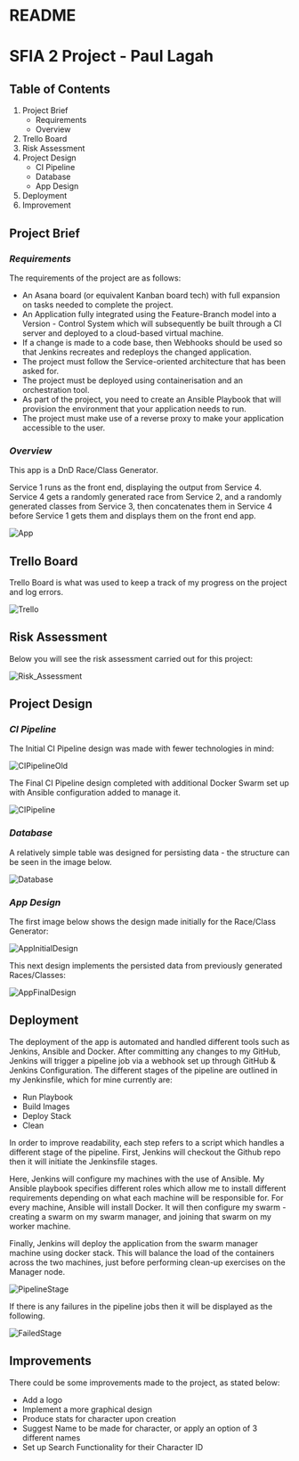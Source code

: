 # README
# SFIA 2 Project - Paul Lagah

## Table of Contents
1. Project Brief
   - Requirements
   - Overview
2. Trello Board
3. Risk Assessment
4. Project Design
   - CI Pipeline
   - Database
   - App Design 
5. Deployment
6. Improvement

## Project Brief
### ___Requirements___
The requirements of the project are as follows:

- An Asana board (or equivalent Kanban board tech) with full expansion on tasks needed to complete the project.
- An Application fully integrated using the Feature-Branch model into a Version - Control System which will subsequently be built through a CI server and deployed to a cloud-based virtual machine.
- If a change is made to a code base, then Webhooks should be used so that Jenkins recreates and redeploys the changed application.
- The project must follow the Service-oriented architecture that has been asked for.
- The project must be deployed using containerisation and an orchestration tool.
- As part of the project, you need to create an Ansible Playbook that will provision the environment that your application needs to run.
- The project must make use of a reverse proxy to make your application accessible to the user.

### ___Overview___
This app is a DnD Race/Class Generator.

Service 1 runs as the front end, displaying the output from Service 4. Service 4 gets a randomly generated race from Service 2, and a randomly generated classes from Service 3, then concatenates them in Service 4 before Service 1 gets them and displays them on the front end app.

![App](https://github.com/paullagah/DevOps/blob/master/App%20Overview.JPG)


## Trello Board

Trello Board is what was used to keep a track of my progress on the project and log errors.

![Trello](https://github.com/paullagah/DevOps/blob/master/SFIA2-Trello.JPG)

## Risk Assessment

Below you will see the risk assessment carried out for this project:

![Risk_Assessment](https://github.com/paullagah/DevOps/blob/master/SFIA2%20-%20Risk%20Assessment.JPG)


## Project Design
### ___CI Pipeline___

The Initial CI Pipeline design was made with fewer technologies in mind:

![CIPipelineOld](https://github.com/paullagah/DevOps/blob/master/CI%20Pipeline-old.jpg)


The Final CI Pipeline design completed with additional Docker Swarm set up with Ansible configuration added to manage it.

![CIPipeline](https://github.com/paullagah/DevOps/blob/master/CI%20Pipeline.jpg)

### ___Database___
A relatively simple table was designed for persisting data - the structure can be seen in the image below.

![Database](https://github.com/paullagah/DevOps/blob/master/SFIA2-Database.JPG)

### ___App Design___

The first image below shows the design made initially for the Race/Class Generator:

![AppInitialDesign](https://github.com/paullagah/DevOps/blob/master/SFIA2-App-first.JPG)

This next design implements the persisted data from previously generated Races/Classes:

![AppFinalDesign](https://github.com/paullagah/DevOps/blob/master/SFIA2-App.JPG)


## Deployment
The deployment of the app is automated and handled different tools such as Jenkins, Ansible and Docker. After committing any changes to my GitHub, Jenkins will trigger a pipeline job via a webhook set up through GitHub & Jenkins Configuration. The different stages of the pipeline are outlined in my Jenkinsfile, which for mine currently are: 
- Run Playbook 
- Build Images 
- Deploy Stack 
- Clean 
 
In order to improve readability, each step refers to a script which handles a different stage of the pipeline. First, Jenkins will checkout the Github repo then it will initiate the Jenkinsfile stages.

Here, Jenkins will configure my machines with the use of Ansible. My Ansible playbook specifies different roles which allow me to install different requirements depending on what each machine will be responsible for. For every machine, Ansible will install Docker. It will then configure my swarm - creating a swarm on my swarm manager, and joining that swarm on my worker machine.

Finally, Jenkins will deploy the application from the swarm manager machine using docker stack. This will balance the load of the containers across the two machines, just before performing clean-up exercises on the Manager node.

![PipelineStage](https://github.com/paullagah/DevOps/blob/master/SFIA-Pipeline-stage.png)


If there is any failures in the pipeline jobs then it will be displayed as the following.

![FailedStage](https://github.com/paullagah/DevOps/blob/master/SFIA2-Pipeline-stage-fail.png)

## Improvements

There could be some improvements made to the project, as stated below:
- Add a logo
- Implement a more graphical design
- Produce stats for character upon creation
- Suggest Name to be made for character, or apply an option of 3 different names
- Set up Search Functionality for their Character ID